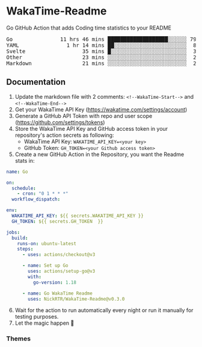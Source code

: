 # WakaTime-Readme

Go GitHub Action that adds Coding time statistics to your README

<!--WakaTime-Start-->
<pre>Go               11 hrs 46 mins ███████████████████░░░░░░ 79.11 %</br>YAML               1 hr 14 mins ██░░░░░░░░░░░░░░░░░░░░░░░  8.37 %</br>Svelte                  35 mins █░░░░░░░░░░░░░░░░░░░░░░░░  3.93 %</br>Other                   23 mins ░░░░░░░░░░░░░░░░░░░░░░░░░  2.58 %</br>Markdown                21 mins ░░░░░░░░░░░░░░░░░░░░░░░░░  2.43 %</br></pre>
<!--WakaTime-End-->

## Documentation

1. Update the markdown file with 2 comments:
   `<!--WakaTime-Start-->` and `<!--WakaTime-End-->`
2. Get your WakaTime API Key (https://wakatime.com/settings/account)
3. Generate a GitHub API Token with repo and user scope (https://github.com/settings/tokens)
4. Store the WakaTime API Key and GitHub access token in your repository's action secrets as following:
   - WakaTime API Key: `WAKATIME_API_KEY=<your key>`
   - GitHub Token: `GH_TOKEN=<your Github access token>`
5. Create a new GitHub Action in the Repository, you want the Readme stats in:

```yml
name: Go

on:
  schedule:
    - cron: "0 1 * * *"
  workflow_dispatch:

env:
  WAKATIME_API_KEY: ${{ secrets.WAKATIME_API_KEY }}
  GH_TOKEN: ${{ secrets.GH_TOKEN  }}

jobs:
  build:
    runs-on: ubuntu-latest
    steps:
      - uses: actions/checkout@v3

      - name: Set up Go
        uses: actions/setup-go@v3
        with:
          go-version: 1.18

      - name: Go WakaTime Readme
        uses: NickRTR/WakaTime-Readme@v0.3.0
```

6. Wait for the action to run automatically every night or run it manually for testing purposes.
7. Let the magic happen 🚀

### Themes
